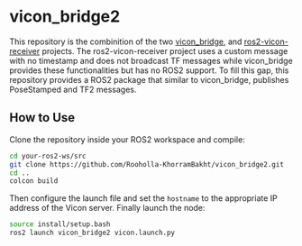 # vicon_bridge2
This repository is the combinition of the two [vicon_bridge](https://github.com/ethz-asl/vicon_bridge), and [ros2-vicon-receiver](https://github.com/OPT4SMART/ros2-vicon-receiver) projects. The ros2-vicon-receiver project uses a custom message with no timestamp and does not broadcast TF messages while vicon_bridge provides these functionalities but has no ROS2 support. To fill this gap, this repository provides a ROS2 package that similar to vicon_bridge, publishes PoseStamped and TF2 messages. 

## How to Use
Clone the repository inside your ROS2 workspace and compile:

```bash
cd your-ros2-ws/src
git clone https://github.com/Rooholla-KhorramBakht/vicon_bridge2.git
cd ..
colcon build
```
Then configure the launch file and set the `hostname` to the appropriate IP address of the Vicon server. Finally launch the node:

```bash
source install/setup.bash
ros2 launch vicon_bridge2 vicon.launch.py
```